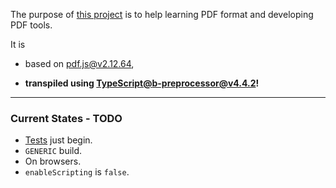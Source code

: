 The purpose of [this project](https://nmtigor.github.io/pdf.ts/) is to help learning PDF format and developing PDF tools.

It is

* based on [pdf.js@v2.12.64](https://github.com/mozilla/pdf.js/tree/60ab751bb6f4814ef71f16c7d9f466d2eb7c6b1e),

* **transpiled using [TypeScript@b-preprocessor@v4.4.2](https://github.com/nmtigor/TypeScript/blob/b-preprocessor%40v4.4.2/PR.md)!**
---

### Current States - TODO

* [Tests](https://nmtigor.github.io/pdf.ts/src/test/pdf_test.html) just begin.
* `GENERIC` build.
* On browsers.
* `enableScripting` is `false`.
